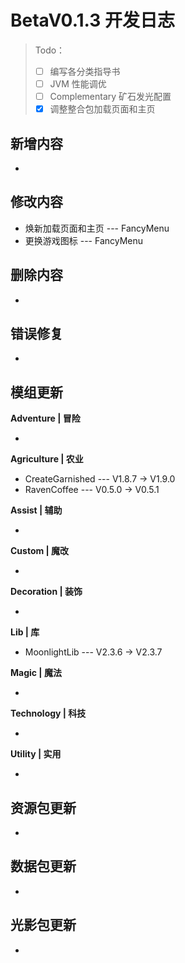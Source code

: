 # BetaV0.1.3 开发日志

> Todo：
>
> - [ ] 编写各分类指导书
> - [ ] JVM 性能调优
> - [ ] Complementary 矿石发光配置
> - [x] 调整整合包加载页面和主页

## 新增内容

- 


## 修改内容

- 焕新加载页面和主页 --- FancyMenu
- 更换游戏图标 --- FancyMenu


## 删除内容

- 


## 错误修复

- 

## 模组更新

**Adventure | 冒险**

- 

**Agriculture | 农业**

- CreateGarnished --- V1.8.7 -> V1.9.0
- RavenCoffee --- V0.5.0 -> V0.5.1

**Assist | 辅助**

- 

**Custom | 魔改**

- 

**Decoration | 装饰**

- 

**Lib | 库**

- MoonlightLib --- V2.3.6 -> V2.3.7

**Magic | 魔法**

- 

**Technology | 科技**

- 

**Utility | 实用**

- 

## 资源包更新

- 

## 数据包更新

- 

## 光影包更新

- 
